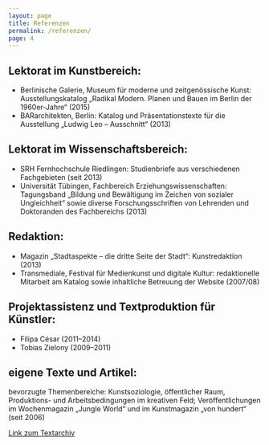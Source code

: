 ```yaml
---
layout: page
title: Referenzen
permalink: /referenzen/
page: 4
---
```



## Lektorat im Kunstbereich:

* Berlinische Galerie, Museum für moderne und zeitgenössische Kunst: Ausstellungskatalog „Radikal Modern. Planen und Bauen im Berlin der 1960er-Jahre“ (2015)
* BARarchitekten, Berlin: Katalog und Präsentationstexte für die Ausstellung „Ludwig Leo – Ausschnitt“ (2013)

## Lektorat im Wissenschaftsbereich:
- SRH Fernhochschule Riedlingen: Studienbriefe aus verschiedenen Fachgebieten (seit 2013)
- Universität Tübingen, Fachbereich Erziehungswissenschaften: Tagungsband „Bildung und Bewältigung im Zeichen von sozialer Ungleichheit“ sowie diverse Forschungsschriften von Lehrenden und Doktoranden des Fachbereichs (2013)

## Redaktion:
- Magazin „Stadtaspekte – die dritte Seite der Stadt“: Kunstredaktion (2013)
- Transmediale, Festival für Medienkunst und digitale Kultur: redaktionelle Mitarbeit am Katalog sowie inhaltliche Betreuung der Website (2007/08)

## Projektassistenz und Textproduktion für Künstler:

- Filipa César (2011–2014)
- Tobias Zielony (2009–2011)

## eigene Texte und Artikel:
bevorzugte Themenbereiche: Kunstsoziologie, öffentlicher Raum, Produktions- und Arbeitsbedingungen im kreativen Feld; Veröffentlichungen im Wochenmagazin „Jungle World“ und im Kunstmagazin „von hundert“ (seit 2006)

[Link zum Textarchiv]( http://trafo-m.de/dianaartus/?page_id=34)
